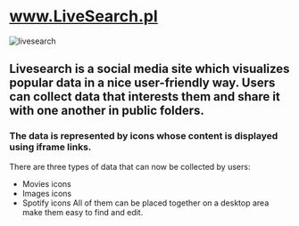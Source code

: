 # www.LiveSearch.pl
![livesearch](https://media.giphy.com/media/0dOgFAIPsNgBXMqwtx/giphy.gif)

## Livesearch is a social media site which visualizes popular data in a nice user-friendly way. Users can collect data that interests them and share it with one another in public folders.

### The data is represented by icons whose content is displayed using iframe links.

There are three types of data that can now be collected by users:
- Movies icons
- Images icons
- Spotify icons
All of them can be placed together on a desktop area make them easy to find and edit.
